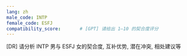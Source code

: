 ```yaml
---
lang: zh
male_code: INTP
female_code: ESFJ
compatibility_score:       # [GPT] 请给出 1–10 的契合度评分
---
```


[DR] 请分析 INTP 男与 ESFJ 女的契合度, 互补优势, 潜在冲突, 相处建议等

